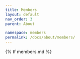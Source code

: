 ```yaml
---
title: Members
layout: default
nav_order: 3
parent: About

namespace: members
permalink: /docs/about/members/
---
```

{% tf members.md %}